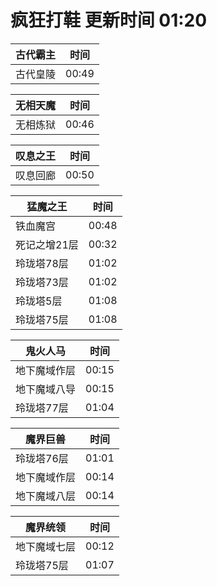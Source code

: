 # 疯狂打鞋 更新时间 01:20

| 古代霸主   | 时间    |
|--------|-------|
| 古代皇陵 | 00:49 |

| 无相天魔   | 时间    |
|--------|-------|
| 无相炼狱 | 00:46 |

| 叹息之王   | 时间    |
|--------|-------|
| 叹息回廊 | 00:50 |

| 猛魔之王   | 时间    |
|--------|-------|
| 铁血魔宫 | 00:48 |
| 死记之增21层 | 00:32 |
| 玲珑塔78层 | 01:02 |
| 玲珑塔73层 | 01:02 |
| 玲珑塔5层 | 01:08 |
| 玲珑塔75层 | 01:08 |

| 鬼火人马   | 时间    |
|--------|-------|
| 地下魔域作层 | 00:15 |
| 地下魔域八导 | 00:15 |
| 玲珑塔77层 | 01:04 |

| 魔界巨兽   | 时间    |
|--------|-------|
| 玲珑塔76层 | 01:01 |
| 地下魔域作层 | 00:14 |
| 地下魔域八层 | 00:14 |

| 魔界统领   | 时间    |
|--------|-------|
| 地下魔域七层 | 00:12 |
| 玲珑塔75层 | 01:07 |